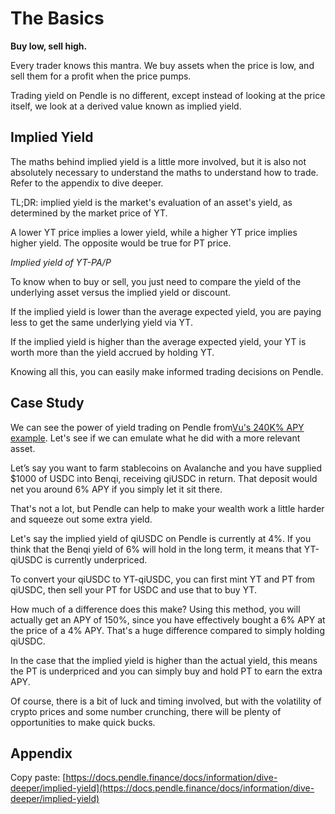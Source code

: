 # The Basics

**Buy low, sell high.**

Every trader knows this mantra. We buy assets when the price is low, and sell them for a profit when the price pumps.

Trading yield on Pendle is no different, except instead of looking at the price itself, we look at a derived value known as implied yield.

## Implied Yield

The maths behind implied yield is a little more involved, but it is also not absolutely necessary to understand the maths to understand how to trade. Refer to the appendix to dive deeper.

TL;DR: implied yield is the market's evaluation of an asset's yield, as determined by the market price of YT.

A lower YT price implies a lower yield, while a higher YT price implies higher yield. The opposite would be true for PT price.

<!-- <p id="gdcalert5" ><span style="color: red; font-weight: bold">>>>>>  gd2md-html alert: inline image link here (to images/image5.png). Store image on your image server and adjust path/filename/extension if necessary. </span><br>(<a href="#">Back to top</a>)(<a href="#gdcalert6">Next alert</a>)<br><span style="color: red; font-weight: bold">>>>>> </span></p>

![alt_text](images/image5.png "image_tooltip") -->

_Implied yield of YT-PA/P_

To know when to buy or sell, you just need to compare the yield of the underlying asset versus the implied yield or discount.

If the implied yield is lower than the average expected yield, you are paying less to get the same underlying yield via YT.

If the implied yield is higher than the average expected yield, your YT is worth more than the yield accrued by holding YT.

Knowing all this, you can easily make informed trading decisions on Pendle.

## Case Study

We can see the power of yield trading on Pendle from[Vu's 240K% APY example](https://twitter.com/gabavineb/status/1471782829419745284). Let's see if we can emulate what he did with a more relevant asset.

Let’s say you want to farm stablecoins on Avalanche and you have supplied $1000 of USDC into Benqi, receiving qiUSDC in return. That deposit would net you around 6% APY if you simply let it sit there.

That's not a lot, but Pendle can help to make your wealth work a little harder and squeeze out some extra yield.

Let's say the implied yield of qiUSDC on Pendle is currently at 4%. If you think that the Benqi yield of 6% will hold in the long term, it means that YT-qiUSDC is currently underpriced.

To convert your qiUSDC to YT-qiUSDC, you can first mint YT and PT from qiUSDC, then sell your PT for USDC and use that to buy YT.

How much of a difference does this make? Using this method, you will actually get an APY of 150%, since you have effectively bought a 6% APY at the price of a 4% APY. That's a huge difference compared to simply holding qiUSDC.

In the case that the implied yield is higher than the actual yield, this means the PT is underpriced and you can simply buy and hold PT to earn the extra APY.

Of course, there is a bit of luck and timing involved, but with the volatility of crypto prices and some number crunching, there will be plenty of opportunities to make quick bucks.

## Appendix

Copy paste: [https://docs.pendle.finance/docs/information/dive-deeper/implied-yield](https://docs.pendle.finance/docs/information/dive-deeper/implied-yield)